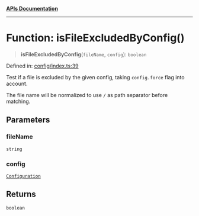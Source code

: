 [**APIs Documentation**](../README.md)

***

# Function: isFileExcludedByConfig()

> **isFileExcludedByConfig**(`fileName`, `config`): `boolean`

Defined in: [config/index.ts:39](https://github.com/daidodo/format-imports/blob/6fa466521c4048be8236686fd87f433f44d2b81e/src/lib/config/index.ts#L39)

Test if a file is excluded by the given config, taking `config.force` flag into account.

The file name will be normalized to use `/` as path separator before matching.

## Parameters

### fileName

`string`

### config

[`Configuration`](../interfaces/Configuration.md)

## Returns

`boolean`
